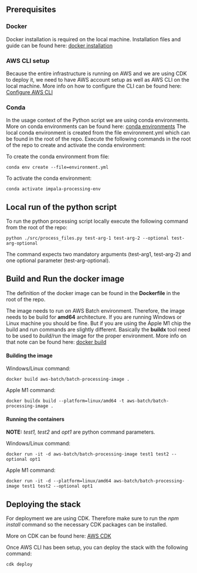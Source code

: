 

##  Prerequisites

### Docker
Docker installation is required on the local machine.
Installation files and guide can be found here: [docker installation](https://docs.docker.com/get-docker/)

### AWS CLI setup
Because the entire infrastructure is running on AWS and we are using CDK to deploy it, we need to have AWS account setup as well as AWS CLI on the local machine.
More info on how to configure the CLI can be found here: [Configure AWS CLI](https://docs.aws.amazon.com/cli/latest/userguide/cli-chap-configure.html)
  
### Conda
In the usage context of the Python script we are using conda environments. More on conda environments can be found here: [conda environments](https://docs.conda.io/projects/conda/en/latest/user-guide/concepts/environments.html#)
The local conda environment is created from the file environment.yml which can be found in the root of the repo.
Execute the following commands in the root of the repo to create and activate the conda environment:

To create the conda environment from file:

    conda env create --file=environment.yml

To activate the conda environment:

    conda activate impala-processing-env

## Local run of the python script
To run the python processing script locally execute the following command from the root of the repo:

    python ./src/process_files.py test-arg-1 test-arg-2 --optional test-arg-optional

The command expects two mandatory arguments (test-arg1, test-arg-2) and one optional parameter (test-arg-optional).

## Build and Run the docker image
The definition of the docker image can be found in the **Dockerfile** in the root of the repo.

The image needs to run on AWS Batch environment. Therefore, the image needs to be build for **amd64** architecture. If you are running Windows or Linux machine you should be fine. But if you are using the Apple M1 chip the build and run commands are slightly different. Basically the **buildx** tool need to be used to *build/run* the image for the proper environment. 
More info on that note can be found here: [docker build](https://docs.docker.com/build/)

#### Building the image
Windows/Linux command:

    docker build aws-batch/batch-processing-image .

Apple M1 command:

    docker buildx build --platform=linux/amd64 -t aws-batch/batch-processing-image .

#### Running the containers
**NOTE:** *test1, test2* and *opt1* are python command parameters.

Windows/Linux command:

    docker run -it -d aws-batch/batch-processing-image test1 test2 --optional opt1

Apple M1 command:

    docker run -it -d --platform=linux/amd64 aws-batch/batch-processing-image test1 test2 --optional opt1

## Deploying the stack
For deployment we are using CDK. Therefore make sure to run the *npm install* command so the necessary CDK packages can be installed. 

More on CDK can be found here: [AWS CDK](https://aws.amazon.com/cdk/)

Once AWS CLI has been setup, you can deploy the stack with the following command:

    cdk deploy
